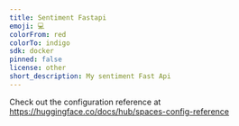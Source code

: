 ```yaml
---
title: Sentiment Fastapi
emoji: 💻
colorFrom: red
colorTo: indigo
sdk: docker
pinned: false
license: other
short_description: My sentiment Fast Api
---
```


Check out the configuration reference at https://huggingface.co/docs/hub/spaces-config-reference
